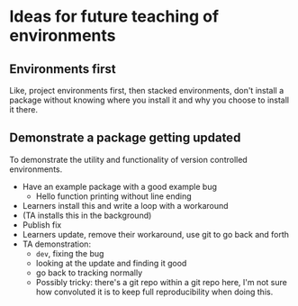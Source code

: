 # Ideas for future teaching of environments

## Environments first

Like, project environments first, then stacked environments, don't install a
package without knowing where you install it and why you choose to install it
there.

## Demonstrate a package getting updated

To demonstrate the utility and functionality of version controlled environments.

- Have an example package with a good example bug
    - Hello function printing without line ending
- Learners install this and write a loop with a workaround
- (TA installs this in the background)
- Publish fix
- Learners update, remove their workaround, use git to go back and forth
- TA demonstration:
    - `dev`, fixing the bug
    - looking at the update and finding it good
    - go back to tracking normally
    - Possibly tricky: there's a git repo within a git repo here, I'm not sure
      how convoluted it is to keep full reproducibility when doing this.

